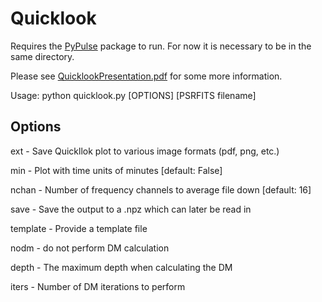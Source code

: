 # Quicklook

Requires the [PyPulse](https://github.com/mtlam/PyPulse) package to run. For now it is necessary to be in the same directory.

Please see [QuicklookPresentation.pdf](QuicklookPresentation.pdf) for some more information.

Usage: python quicklook.py [OPTIONS] [PSRFITS filename]

Options
-------
ext - Save Quickllok plot to various image formats (pdf, png, etc.)

min - Plot with time units of minutes [default: False]

nchan - Number of frequency channels to average file down [default: 16]

save - Save the output to a .npz which can later be read in

template - Provide a template file

nodm - do not perform DM calculation

depth - The maximum depth when calculating the DM

iters - Number of DM iterations to perform